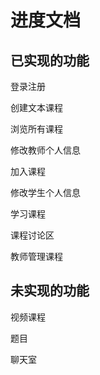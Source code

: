 # 进度文档

## 已实现的功能

登录注册

创建文本课程

浏览所有课程

修改教师个人信息

加入课程

修改学生个人信息

学习课程

课程讨论区

教师管理课程

## 未实现的功能

视频课程

题目

聊天室
